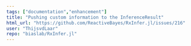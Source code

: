 ```yaml
---
tags: ["documentation","enhancement"]
title: "Pushing custom information to the InferenceResult"
html_url: "https://github.com/ReactiveBayes/RxInfer.jl/issues/216"
user: "ThijsvdLaar"
repo: "biaslab/RxInfer.jl"
---
```


